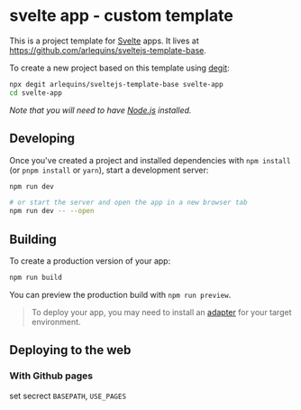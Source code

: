 # svelte app - custom template

This is a project template for [Svelte](https://svelte.dev) apps. It lives at https://github.com/arlequins/sveltejs-template-base.

To create a new project based on this template using [degit](https://github.com/Rich-Harris/degit):

```bash
npx degit arlequins/sveltejs-template-base svelte-app
cd svelte-app
```

_Note that you will need to have [Node.js](https://nodejs.org) installed._

## Developing

Once you've created a project and installed dependencies with `npm install` (or `pnpm install` or `yarn`), start a development server:

```bash
npm run dev

# or start the server and open the app in a new browser tab
npm run dev -- --open
```

## Building

To create a production version of your app:

```bash
npm run build
```

You can preview the production build with `npm run preview`.

> To deploy your app, you may need to install an [adapter](https://kit.svelte.dev/docs/adapters) for your target environment.

## Deploying to the web

### With Github pages

set secrect `BASEPATH`, `USE_PAGES`
